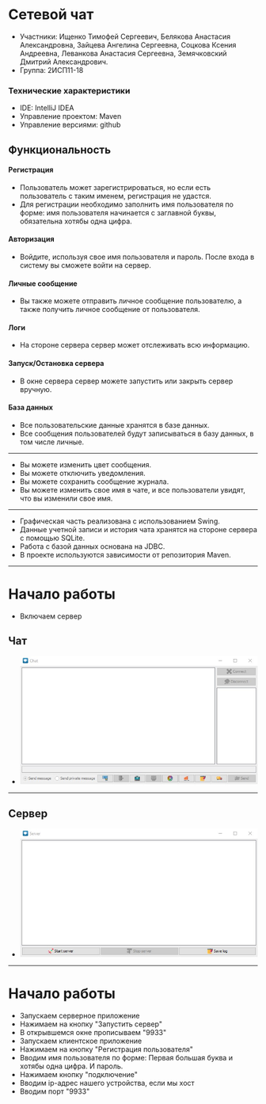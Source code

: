 # Сетевой чат
- Участники: Ищенко Тимофей Сергеевич, Белякова Анастасия Александровна, Зайцева Ангелина Сергеевна, Соцкова Ксения Андреевна, Леванкова Анастасия Сергеевна, Земячковский Дмитрий Александрович.
- Группа: 2ИСП11-18

### Технические характеристики
- IDE: IntelliJ IDEA
- Управление проектом: Maven
- Управление версиями: github

## Функциональность

#### Регистрация
- Пользователь может зарегистрироваться, но если есть пользователь с таким именем, регистрация не удастся.
- Для регистрации необходимо заполнить имя пользователя по форме: имя пользователя начинается с заглавной буквы, обязательна хотябы одна цифра. 

#### Авторизация
- Войдите, используя свое имя пользователя и пароль. После входа в систему вы сможете войти на сервер.

#### Личные сообщение
- Вы также можете отправить личное сообщение пользователю, а также получить личное сообщение от пользователя.

#### Логи
- На стороне сервера сервер может отслеживать всю информацию.

#### Запуск/Остановка сервера
- В окне сервера сервер можете запустить или закрыть сервер вручную.

#### База данных
- Все пользовательские данные хранятся в базе данных.
- Все сообщения пользователей будут записываться в базу данных, в том числе личные.

___

- Вы можете изменить цвет сообщения.
- Вы можете отключить уведомления.
- Вы можете сохранить сообщение журнала.
- Вы можете изменить свое имя в чате, и все пользователи увидят, что вы изменили свое имя.

___

- Графическая часть реализована с использованием Swing.
- Данные учетной записи и история чата хранятся на стороне сервера с помощью SQLite.
- Работа с базой данных основана на JDBC.
- В проекте используются зависимости от репозитория Maven.

---

# Начало работы
- Включаем сервер 
## Чат
- ![Chat](src/resource/images/Chat.jpg)

---

## Сервер
- ![Server](src/resource/images/Server.jpg)

---

# Начало работы
- Запускаем серверное приложение
- Нажимаем на кнопку "Запустить сервер"
- В открывшемся окне прописываем "9933"
- Запускаем клиентское приложение
- Нажимаем на кнопку "Регистрация пользователя"
- Вводим имя пользователя по форме: Первая большая буква и хотябы одна цифра. И пароль.
- Нажимаем кнопку "подключение"
- Вводим ip-адрес нашего устройства, если мы хост
- Вводим порт "9933" 
